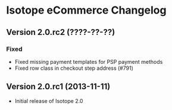 Isotope eCommerce Changelog
===========================

Version 2.0.rc2 (????-??-??)
----------------------------

### Fixed
- Fixed missing payment templates for PSP payment methods
- Fixed row class in checkout step address (#791)


Version 2.0.rc1 (2013-11-11)
----------------------------
- Initial release of Isotope 2.0
